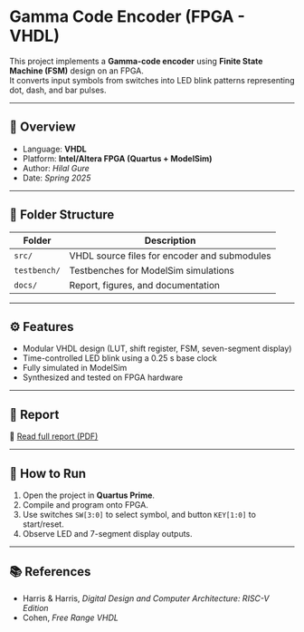 # Gamma Code Encoder (FPGA - VHDL)

This project implements a **Gamma-code encoder** using **Finite State Machine (FSM)** design on an FPGA.  
It converts input symbols from switches into LED blink patterns representing dot, dash, and bar pulses.

---

## 📘 Overview
- Language: **VHDL**
- Platform: **Intel/Altera FPGA (Quartus + ModelSim)**
- Author: *Hilal Gure*
- Date: *Spring 2025*

---

## 🧩 Folder Structure
| Folder | Description |
|--------|--------------|
| `src/` | VHDL source files for encoder and submodules |
| `testbench/` | Testbenches for ModelSim simulations |
| `docs/` | Report, figures, and documentation |

---

## ⚙️ Features
- Modular VHDL design (LUT, shift register, FSM, seven-segment display)
- Time-controlled LED blink using a 0.25 s base clock
- Fully simulated in ModelSim
- Synthesized and tested on FPGA hardware

---

## 🧪 Report
📄 [Read full report (PDF)](./docs/Gamma_Code_Encoder_Report.pdf)

---

## 🚀 How to Run
1. Open the project in **Quartus Prime**.
2. Compile and program onto FPGA.
3. Use switches `SW[3:0]` to select symbol, and button `KEY[1:0]` to start/reset.
4. Observe LED and 7-segment display outputs.

---

## 📚 References
- Harris & Harris, *Digital Design and Computer Architecture: RISC-V Edition*
- Cohen, *Free Range VHDL*
